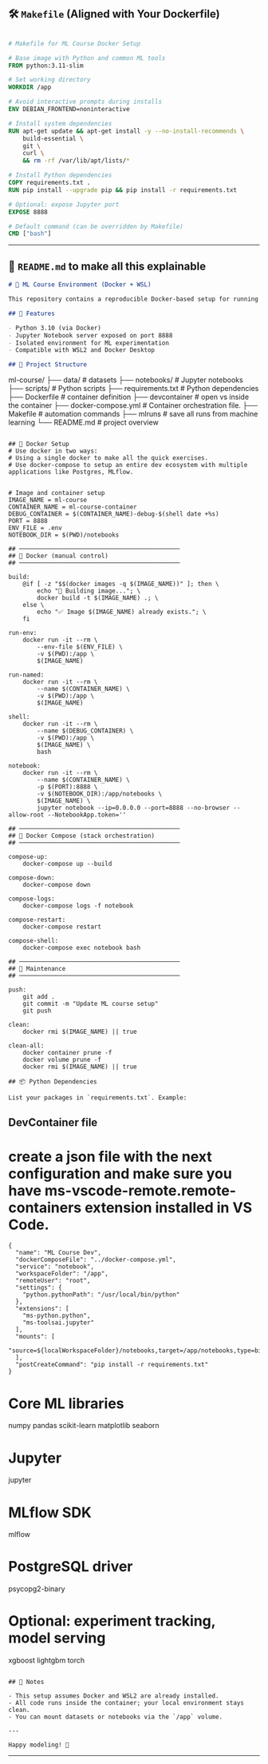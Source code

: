 
## 🛠️ `Makefile` (Aligned with Your Dockerfile)

```dockerfile

# Makefile for ML Course Docker Setup

# Base image with Python and common ML tools
FROM python:3.11-slim

# Set working directory
WORKDIR /app

# Avoid interactive prompts during installs
ENV DEBIAN_FRONTEND=noninteractive

# Install system dependencies
RUN apt-get update && apt-get install -y --no-install-recommends \
    build-essential \
    git \
    curl \
    && rm -rf /var/lib/apt/lists/*

# Install Python dependencies
COPY requirements.txt .
RUN pip install --upgrade pip && pip install -r requirements.txt

# Optional: expose Jupyter port
EXPOSE 8888

# Default command (can be overridden by Makefile)
CMD ["bash"]
```

---

## 📘 `README.md` to make all this explainable

```markdown
# 🧠 ML Course Environment (Docker + WSL)

This repository contains a reproducible Docker-based setup for running machine learning scripts and notebooks inside WSL.

## 🚀 Features

- Python 3.10 (via Docker)
- Jupyter Notebook server exposed on port 8888
- Isolated environment for ML experimentation
- Compatible with WSL2 and Docker Desktop

## 📁 Project Structure

```
ml-course/
├── data/               # datasets
├── notebooks/          # Jupyter notebooks
├── scripts/            # Python scripts
├── requirements.txt    # Python dependencies
├── Dockerfile          # container definition
├── devcontainer        # open vs inside the container
├── docker-compose.yml  # Container orchestration file.
├── Makefile            # automation commands
├── mlruns	            # save all runs from machine learning
└── README.md           # project overview
```

## 🐳 Docker Setup
# Use docker in two ways:
# Using a single docker to make all the quick exercises.
# Use docker-compose to setup an entire dev ecosystem with multiple applications like Postgres, MLflow.


# Image and container setup
IMAGE_NAME = ml-course
CONTAINER_NAME = ml-course-container
DEBUG_CONTAINER = $(CONTAINER_NAME)-debug-$(shell date +%s)
PORT = 8888
ENV_FILE = .env
NOTEBOOK_DIR = $(PWD)/notebooks

## ─────────────────────────────────────────────
## 🐳 Docker (manual control)
## ─────────────────────────────────────────────

build:
	@if [ -z "$$(docker images -q $(IMAGE_NAME))" ]; then \
		echo "🔨 Building image..."; \
		docker build -t $(IMAGE_NAME) .; \
	else \
		echo "✅ Image $(IMAGE_NAME) already exists."; \
	fi

run-env:
	docker run -it --rm \
		--env-file $(ENV_FILE) \
		-v $(PWD):/app \
		$(IMAGE_NAME)

run-named:
	docker run -it --rm \
		--name $(CONTAINER_NAME) \
		-v $(PWD):/app \
		$(IMAGE_NAME)

shell:
	docker run -it --rm \
		--name $(DEBUG_CONTAINER) \
		-v $(PWD):/app \
		$(IMAGE_NAME) \
		bash

notebook:
	docker run -it --rm \
		--name $(CONTAINER_NAME) \
		-p $(PORT):8888 \
		-v $(NOTEBOOK_DIR):/app/notebooks \
		$(IMAGE_NAME) \
		jupyter notebook --ip=0.0.0.0 --port=8888 --no-browser --allow-root --NotebookApp.token=''

## ─────────────────────────────────────────────
## 🧩 Docker Compose (stack orchestration)
## ─────────────────────────────────────────────

compose-up:
	docker-compose up --build

compose-down:
	docker-compose down

compose-logs:
	docker-compose logs -f notebook

compose-restart:
	docker-compose restart

compose-shell:
	docker-compose exec notebook bash

## ─────────────────────────────────────────────
## 🧹 Maintenance
## ─────────────────────────────────────────────

push:
	git add .
	git commit -m "Update ML course setup"
	git push

clean:
	docker rmi $(IMAGE_NAME) || true

clean-all:
	docker container prune -f
	docker volume prune -f
	docker rmi $(IMAGE_NAME) || true

## 📦 Python Dependencies

List your packages in `requirements.txt`. Example:

```

## DevContainer file
# create a json file with the next configuration and make sure you have __ms-vscode-remote.remote-containers__ extension installed in VS Code.

``` 
{
  "name": "ML Course Dev",
  "dockerComposeFile": "../docker-compose.yml",
  "service": "notebook",
  "workspaceFolder": "/app",
  "remoteUser": "root",
  "settings": {
    "python.pythonPath": "/usr/local/bin/python"
  },
  "extensions": [
    "ms-python.python",
    "ms-toolsai.jupyter"
  ],
  "mounts": [
    "source=${localWorkspaceFolder}/notebooks,target=/app/notebooks,type=bind"
  ],
  "postCreateCommand": "pip install -r requirements.txt"
}

```

# Core ML libraries
numpy
pandas
scikit-learn
matplotlib
seaborn

# Jupyter
jupyter

# MLflow SDK
mlflow

# PostgreSQL driver
psycopg2-binary

# Optional: experiment tracking, model serving
xgboost
lightgbm
torch

```

## 🧪 Notes

- This setup assumes Docker and WSL2 are already installed.
- All code runs inside the container; your local environment stays clean.
- You can mount datasets or notebooks via the `/app` volume.

---

Happy modeling! 🧬
```

---

